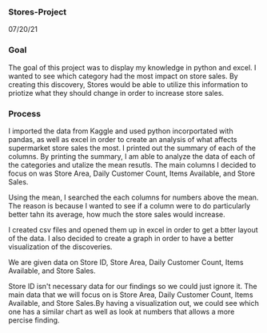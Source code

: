 ### Stores-Project
07/20/21


### Goal 
The goal of this project was to display my knowledge in python and excel. I wanted to see which category had the most impact on store sales. By creating this discovery, Stores would be able to utilize this information to priotize what they should change in order to increase store sales.


### Process
I imported the data from Kaggle and used python incorportated with pandas, as well as excel in order to create an analysis of what affects supermarket store sales the most. I printed out the summary of each of the columns. By printing the summary, I am able to analyze the data of each of the categories and utalize the mean resutls. The main columns I decided to focus on was Store Area, Daily Customer Count, Items Available, and Store Sales.

Using the mean, I searched the each columns for numbers above the mean. The reason is because I wanted to see if a column were to do particularly better tahn its average, how much the store sales would increase. 

I created csv files and opened them up in excel in order to get a btter layout of the data. I also decided to create a graph in order to have a better visualization of the discoveries.

We are given data on Store ID, Store Area, Daily Customer Count, Items Available, and Store Sales.

Store ID isn't necessary data for our findings so we could just ignore it. The main data that we will focus on is Store Area, Daily Customer Count, Items Available, and Store Sales.By having a visualization out, we could see which one has a similar chart as well as look at numbers that allows a more percise finding.

